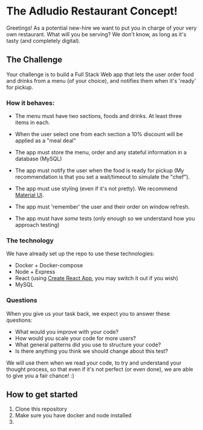 # The Adludio Restaurant Concept!

Greetings! As a potential new-hire we want to put you in charge of your very own restaurant.
What will you be serving? We don't know, as long as it's tasty (and completely digital).

## The Challenge
Your challenge is to build a Full Stack Web app that lets the user order food and drinks from a menu (of your choice), and notifies them when it's 'ready' for pickup.

### How it behaves:

- The menu must have two sections, foods and drinks. At least three items in each.

- When the user select one from each section a 10% discount will be applied as a "meal deal"

- The app must store the menu, order and any stateful information in a database (MySQL)

- The app must notify the user when the food is ready for pickup (My recommendation is that you set a wait/timeout to simulate  the "chef").

- The app must use styling (even if it's not pretty). We recommend [Material UI](https://material-ui.com).

- The app must 'remember' the user and their order on window refresh.

- The app must have _some_ tests (only enough so we understand how you approach testing)

### The technology

We have already set up the repo to use these technologies:

- Docker + Docker-compose
- Node + Express
- React (using [Create React App](https://create-react-app.dev/docs/getting-started/), you may switch it out if you wish)
- MySQL

### Questions

When you give us your task back, we expect you to answer these questions:

- What would you improve with your code?
- How would you scale your code for more users?
- What general patterns did you use to structure your code?
- Is there anything you think we should change about this test?

We will use them when we read your code, to try and understand your thought process, so that even if it's not perfect (or even done), we are able to give you a fair chance! :)

## How to get started

1. Clone this repository
2. Make sure you have docker and node installed
3. 